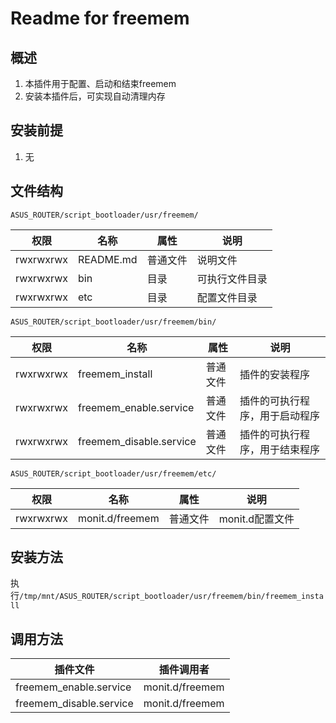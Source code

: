 # Readme for freemem

## 概述

1. 本插件用于配置、启动和结束freemem
2. 安装本插件后，可实现自动清理内存

## 安装前提

1. 无

## 文件结构

`ASUS_ROUTER/script_bootloader/usr/freemem/`

| 权限      | 名称      | 属性     | 说明           |
| --------- | --------- | -------- | -------------- |
| rwxrwxrwx | README.md | 普通文件 | 说明文件       |
| rwxrwxrwx | bin       | 目录     | 可执行文件目录 |
| rwxrwxrwx | etc       | 目录     | 配置文件目录   |

`ASUS_ROUTER/script_bootloader/usr/freemem/bin/`

| 权限      | 名称                    | 属性     | 说明                           |
| --------- | ----------------------- | -------- | ------------------------------ |
| rwxrwxrwx | freemem_install         | 普通文件 | 插件的安装程序                 |
| rwxrwxrwx | freemem_enable.service  | 普通文件 | 插件的可执行程序，用于启动程序 |
| rwxrwxrwx | freemem_disable.service | 普通文件 | 插件的可执行程序，用于结束程序 |

`ASUS_ROUTER/script_bootloader/usr/freemem/etc/`

| 权限      | 名称            | 属性     | 说明            |
| --------- | --------------- | -------- | --------------- |
| rwxrwxrwx | monit.d/freemem | 普通文件 | monit.d配置文件 |

## 安装方法

执行`/tmp/mnt/ASUS_ROUTER/script_bootloader/usr/freemem/bin/freemem_install`

## 调用方法

| 插件文件                | 插件调用者      |
| ----------------------- | --------------- |
| freemem_enable.service  | monit.d/freemem |
| freemem_disable.service | monit.d/freemem |